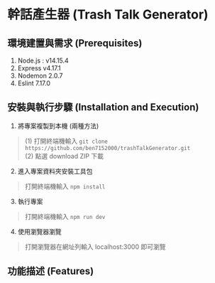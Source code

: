 # 幹話產生器 (Trash Talk Generator)

## 環境建置與需求 (Prerequisites)
1. Node.js : v14.15.4
2. Express v4.17.1
3. Nodemon 2.0.7
4. Eslint 7.17.0

## 安裝與執行步驟 (Installation and Execution)
1. 將專案複製到本機 (兩種方法)
> (1) 打開終端機輸入 
`git clone https://github.com/ben7152000/trashTalkGenerator.git`</br>
(2) 點選 download ZIP 下載

2. 進入專案資料夾安裝工具包
> 打開終端機輸入
`npm install`

3. 執行專案
> 打開終端機輸入 
`npm run dev`

4. 使用瀏覽器瀏覽</br>
>打開瀏覽器在網址列輸入 localhost:3000 即可瀏覽

## 功能描述 (Features)
